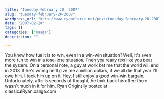 ```yaml
---
title: "Tuesday February 20, 2007"
slug: "tuesday-february-20-2007"
wordpress_url: "http://www.ryanclarke.net/post/tuesday-february-20-2007/"
date: "2007-02-20"
tags: []
categories: ["Xanga"]
description: ""

---
```


You know how fun it is to win, even in a win-win situation? Well, it's even more fun to win in a lose-lose situation. Then you really feel like you beat the system.
On a personal note, a guy at work bet me that the world will end in 2013. If he's wrong he'll give me a million dollars, if we all die that year I'll owe him. I took him up on it. Hey, I still enjoy a good win-win bargain. Unfortunately, after 5 seconds of thought, he took back his offer: there wasn't much in it for him.
Ryan
Originally posted at classicalRyan.xanga.com
